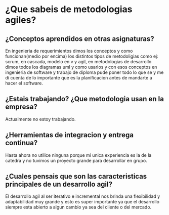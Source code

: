 # ¿Que sabeis de metodologias agiles?

## ¿Conceptos aprendidos en otras asignaturas?

En ingenieria de requerimientos dimos los conceptos y como funcionan(medio por encima) los distintos tipos de metodoligias como ej: scrum, en cascada, modelo en v y agil, en metodologias de desarrollo dimos todos los diagramas uml y como usarlos y con esos conceptos en ingenieria de software y trabajo de diploma pude poner todo lo que se y me di cuenta de lo importante que es la planificacion antes de mandarte a hacer el software.

## ¿Estais trabajando? ¿Que metodologia usan en la empresa?

Actualmente no estoy trabajando.

## ¿Herramientas de integracion y entrega continua?

Hasta ahora no utilice ninguna porque mi unica experiencia es la de la catedra y no tuvimos un proyecto grande para desarrollar en grupo.

## ¿Cuales pensais que son las caracteristicas principales de un desarrollo agil?

El desarrollo agil al ser iterativo e incremental nos brinda una flexibilidad y adaptabilidad muy grande y esto es super importante ya que el desarrollo siempre esta abierto a algun cambio ya sea del cliente o del mercado.